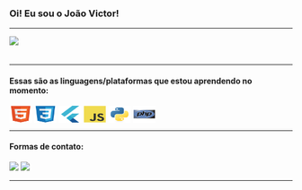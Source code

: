 <h3> Oi! Eu sou o João Victor! </h3>
<hr>
<div align="left
  
  <a href="https://github.com/JoaoVictorDeCastro">
  <img height="170em" src="https://github-readme-stats.vercel.app/api/top-langs/?username=JoaoVictorDeCastro&layout=compact&langs_count=7&theme=dark"/>
  <div style="display: inline_block"><br>
  <hr>
                                    
  <h4> Essas são as linguagens/plataformas que estou aprendendo no momento: </h4>
  <img align="center" alt="Joao-HTML" height="30" width="40" src="https://raw.githubusercontent.com/devicons/devicon/master/icons/html5/html5-original.svg">
  <img align="center" alt="Joao-CSS" height="30" width="40" src="https://raw.githubusercontent.com/devicons/devicon/master/icons/css3/css3-original.svg">
  <img align="center" alt="Joao-flutter" height="30" width="40" src="https://github.com/devicons/devicon/blob/master/icons/flutter/flutter-original.svg">
  <img align="center" alt="Joao-JS" height="30" width="40" src="https://github.com/devicons/devicon/blob/master/icons/javascript/javascript-original.svg">
  <img align="center" alt="Joao-Python" height="30" width="40" src="https://raw.githubusercontent.com/devicons/devicon/master/icons/python/python-original.svg">
  <img align="center" alt="Joao-PHP" height="30" width="40" src="https://github.com/devicons/devicon/blob/master/icons/php/php-original.svg">
  <hr>
</div>
    
<div align="left">
                 <h4>  Formas de contato: </h4>
 <a href="https://www.instagram.com/j_victordc/" target="_blank"><img src="https://img.shields.io/badge/-Instagram-%23E4405F?style=for-the-badge&logo=instagram&logoColor=white" target="_blank"></a>
 <a href = "joaovictordecastrofaria@gmail.com"><img src="https://img.shields.io/badge/-Gmail-%23333?style=for-the-badge&logo=gmail&logoColor=white" target="_blank"></a>
 <hr>
</div>
